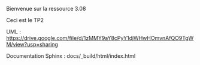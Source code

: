 Bienvenue sur la ressource 3.08

Ceci est le TP2

UML : https://drive.google.com/file/d/1zMMY9aY8cPyY1djWHwHOmvnAfQO9TgWM/view?usp=sharing

Documentation Sphinx : docs/_build/html/index.html